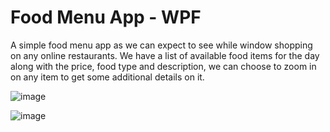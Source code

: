 # Food Menu App - WPF

A simple food menu app as we can expect to see while window shopping on any online restaurants. We have a list of available food items for the day along with the price, food type and description, we can choose to zoom in on any item to get some additional details on it. 

![image](https://user-images.githubusercontent.com/37955433/195168504-6faf621e-4f98-4152-b8ad-960d81ed77d2.png)

![image](https://user-images.githubusercontent.com/37955433/195168568-71be90d2-bf3a-4c97-aa39-a5c3b7ff0749.png)
